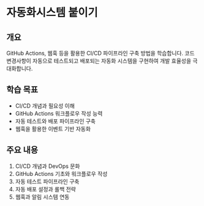 # 자동화시스템 붙이기

## 개요
GitHub Actions, 웹훅 등을 활용한 CI/CD 파이프라인 구축 방법을 학습합니다. 코드 변경사항이 자동으로 테스트되고 배포되는 자동화 시스템을 구현하여 개발 효율성을 극대화합니다.

## 학습 목표
- CI/CD 개념과 필요성 이해
- GitHub Actions 워크플로우 작성 능력
- 자동 테스트와 배포 파이프라인 구축
- 웹훅을 활용한 이벤트 기반 자동화

## 주요 내용
1. CI/CD 개념과 DevOps 문화
2. GitHub Actions 기초와 워크플로우 작성
3. 자동 테스트 파이프라인 구축
4. 자동 배포 설정과 롤백 전략
5. 웹훅과 알림 시스템 연동